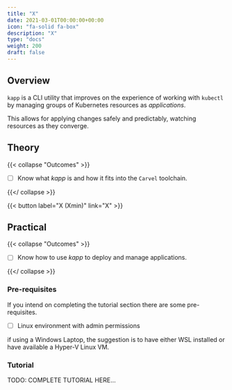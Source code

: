 ```yaml
---
title: "X"
date: 2021-03-01T00:00:00+00:00
icon: "fa-solid fa-box"
description: "X"
type: "docs"
weight: 200
draft: false
---
```


## Overview

`kapp` is a CLI utility that improves on the experience of working with `kubectl` by managing groups of Kubernetes resources as _applications_.

This allows for applying changes safely and predictably, watching resources as they converge.

## Theory

{{< collapse "Outcomes" >}}

- [ ] Know what _kapp_ is and how it fits into the `Carvel` toolchain.

{{</ collapse >}}

{{< button label="X (Xmin)" link="X" >}}

## Practical

{{< collapse "Outcomes" >}}

- [ ] Know how to use _kapp_ to deploy and manage applications.

{{</ collapse >}}

### Pre-requisites

If you intend on completing the tutorial section there are some pre-requisites.

- [ ] Linux environment with admin permissions

if using a Windows Laptop, the suggestion is to have either WSL installed or have available a Hyper-V Linux VM.

### Tutorial

TODO: COMPLETE TUTORIAL HERE...
